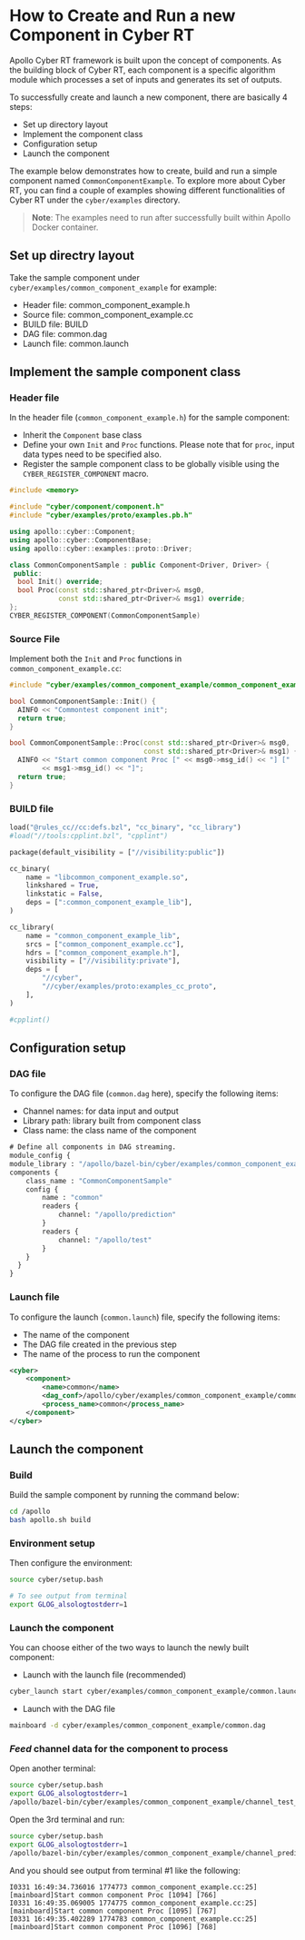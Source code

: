 # How to Create and Run a new Component in Cyber RT

Apollo Cyber RT framework is built upon the concept of components. As the
building block of Cyber RT, each component is a specific algorithm module which
processes a set of inputs and generates its set of outputs.

To successfully create and launch a new component, there are basically 4 steps:

- Set up directory layout
- Implement the component class
- Configuration setup
- Launch the component

The example below demonstrates how to create, build and run a simple component
named `CommonComponentExample`. To explore more about Cyber RT, you can find a
couple of examples showing different functionalities of Cyber RT under the
`cyber/examples` directory.

> **Note**: The examples need to run after successfully built within Apollo
> Docker container.

## Set up directry layout

Take the sample component under `cyber/examples/common_component_example` for
example:

- Header file: common_component_example.h
- Source file: common_component_example.cc
- BUILD file: BUILD
- DAG file: common.dag
- Launch file: common.launch

## Implement the sample component class

### Header file

In the header file (`common_component_example.h`) for the sample component:

- Inherit the `Component` base class
- Define your own `Init` and `Proc` functions. Please note that for `proc`,
  input data types need to be specified also.
- Register the sample component class to be globally visible using the
  `CYBER_REGISTER_COMPONENT` macro.

```cpp
#include <memory>

#include "cyber/component/component.h"
#include "cyber/examples/proto/examples.pb.h"

using apollo::cyber::Component;
using apollo::cyber::ComponentBase;
using apollo::cyber::examples::proto::Driver;

class CommonComponentSample : public Component<Driver, Driver> {
 public:
  bool Init() override;
  bool Proc(const std::shared_ptr<Driver>& msg0,
            const std::shared_ptr<Driver>& msg1) override;
};
CYBER_REGISTER_COMPONENT(CommonComponentSample)
```

### Source File

Implement both the `Init` and `Proc` functions in `common_component_example.cc`:

```cpp
#include "cyber/examples/common_component_example/common_component_example.h"

bool CommonComponentSample::Init() {
  AINFO << "Commontest component init";
  return true;
}

bool CommonComponentSample::Proc(const std::shared_ptr<Driver>& msg0,
                                 const std::shared_ptr<Driver>& msg1) {
  AINFO << "Start common component Proc [" << msg0->msg_id() << "] ["
        << msg1->msg_id() << "]";
  return true;
}
```

### BUILD file

```python
load("@rules_cc//cc:defs.bzl", "cc_binary", "cc_library")
#load("//tools:cpplint.bzl", "cpplint")

package(default_visibility = ["//visibility:public"])

cc_binary(
    name = "libcommon_component_example.so",
    linkshared = True,
    linkstatic = False,
    deps = [":common_component_example_lib"],
)

cc_library(
    name = "common_component_example_lib",
    srcs = ["common_component_example.cc"],
    hdrs = ["common_component_example.h"],
    visibility = ["//visibility:private"],
    deps = [
        "//cyber",
        "//cyber/examples/proto:examples_cc_proto",
    ],
)

#cpplint()
```

## Configuration setup

### DAG file

To configure the DAG file (`common.dag` here), specify the following items:

- Channel names: for data input and output
- Library path: library built from component class
- Class name: the class name of the component

```protobuf
# Define all components in DAG streaming.
module_config {
module_library : "/apollo/bazel-bin/cyber/examples/common_component_example/libcommon_component_example.so"
components {
    class_name : "CommonComponentSample"
    config {
        name : "common"
        readers {
            channel: "/apollo/prediction"
        }
        readers {
            channel: "/apollo/test"
        }
    }
  }
}
```

### Launch file

To configure the launch (`common.launch`) file, specify the following items:

- The name of the component
- The DAG file created in the previous step
- The name of the process to run the component

```xml
<cyber>
    <component>
        <name>common</name>
        <dag_conf>/apollo/cyber/examples/common_component_example/common.dag</dag_conf>
        <process_name>common</process_name>
    </component>
</cyber>
```

## Launch the component

### Build

Build the sample component by running the command below:

```bash
cd /apollo
bash apollo.sh build
```

### Environment setup

Then configure the environment:

```bash
source cyber/setup.bash

# To see output from terminal
export GLOG_alsologtostderr=1
```

### Launch the component

You can choose either of the two ways to launch the newly built component:

- Launch with the launch file (recommended)

```bash
cyber_launch start cyber/examples/common_component_example/common.launch
```

- Launch with the DAG file

```bash
mainboard -d cyber/examples/common_component_example/common.dag
```

### _Feed_ channel data for the component to process

Open another terminal:

```bash
source cyber/setup.bash
export GLOG_alsologtostderr=1
/apollo/bazel-bin/cyber/examples/common_component_example/channel_test_writer
```

Open the 3rd terminal and run:

```bash
source cyber/setup.bash
export GLOG_alsologtostderr=1
/apollo/bazel-bin/cyber/examples/common_component_example/channel_prediction_writer
```

And you should see output from terminal #1 like the following:

```
I0331 16:49:34.736016 1774773 common_component_example.cc:25] [mainboard]Start common component Proc [1094] [766]
I0331 16:49:35.069005 1774775 common_component_example.cc:25] [mainboard]Start common component Proc [1095] [767]
I0331 16:49:35.402289 1774783 common_component_example.cc:25] [mainboard]Start common component Proc [1096] [768]
```
